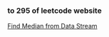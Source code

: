 ### to 295 of leetcode website

[Find Median from Data Stream](https://leetcode-cn.com/problems/find-median-from-data-stream/)